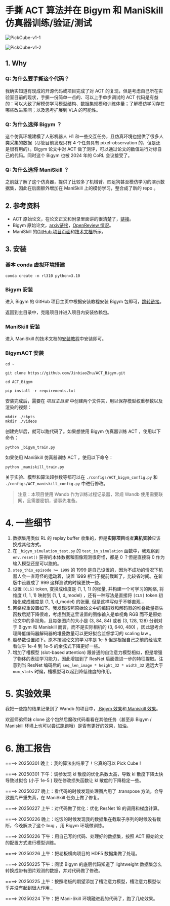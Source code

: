 # 手撕 ACT 算法并在 Bigym 和 ManiSkill 仿真器训练/验证/测试

![PickCube-v1-1](assets/8_1.gif)

![PickCube-v1-2](assets/14.gif)

## 1. Why

### Q: 为什么要手撕这个代码？

我确实知道有现成的开源代码或项目完成了对 ACT 的复现，但是考虑自己所在实验室目前的现状，手撕一份简单一点的、可以上手单步调试的 ACT 代码是有益的：可以大致了解模仿学习模型结构、数据集规模和训练体量；了解模仿学习存在哪些改进空间；以及思考扩展到 VLA 的可能性。

### Q: 为什么选择 Bigym ？

这个仿真环境建模了人形机器人 H1 和一些交互任务，且仿真环境也提供了很多人类采集的数据（尽管目前发现只有 4 个任务具有 pixel-observation 的，但是还是很有用的）。Bigym 论文中对 ACT 做了测评，可以通过论文的数值进行对标自己的代码。同时这个 Bigym 也被 2024 年的 CoRL 会议接受了。

### Q: 为什么选择 ManiSkill ？

之前就了解了这个仿真器，提供了比较多了机械臂、四足狗甚至模仿学习的演示数据集，因此在后面额外增加在 ManiSkill 上的模仿学习，整合成了新的 repo 。

## 2. 参考资料

 - ACT 原始论文，在论文正文和附录里面讲的很清楚了，[链接](https://arxiv.org/pdf/2304.13705#page=8.86)。
 - Bigym 原始论文，[arxiv链接](https://arxiv.org/abs/2407.07788)，[OpenReview 情况](https://openreview.net/forum?id=EM0wndCeoD)。
 - ManiSkill 的[GitHub 项目页面](https://github.com/haosulab/ManiSkill/tree/main)和[技术文档](https://maniskill.readthedocs.io/en/latest/user_guide/getting_started/quickstart.html)所示。

## 3. 安装

### 基本 conda 虚拟环境搭建

```commandline
conda create -n rl310 python=3.10
```

### Bigym 安装

进入 Bigym 的 GitHub 项目主页中根据安装教程安装 Bigym 包即可，[跳转链接](https://github.com/chernyadev/bigym)。

返回到主目录中，克隆项目并进入项目内安装依赖包。

### ManiSkill 安装

进入 ManiSkill 的技术文档的[安装教程](https://maniskill.readthedocs.io/en/latest/user_guide/getting_started/installation.html)中安装即可。

### BigymACT 安装

```commandline
cd ~
```
```commandline
git clone https://github.com/JinbiaoZhu/ACT_Bigym.git
```
```commandline
cd ACT_Bigym
```
```commandline
pip install -r requirements.txt
```
安装完成后，需要在 *项目主目录* 中创建两个文件夹，用以保存模型权重参数以及渲染的视频：
```commandline
mkdir ./ckpts
mkdir ./videos
```
创建完毕后，就可以跑代码了。如果想使用 Bigym 仿真器训练 ACT ，使用以下命令：

```commandline
python _bigym_train.py
```
如果使用 ManiSkill 仿真器训练 ACT ，使用以下命令：

```
python _maniskill_train.py
```

关于实验、模型和算法超参数等都可以在 ```./configs/ACT_bigym_config.py``` 和 ```./configs/ACT_maniskill_config.py``` 中进行修改。

> 注意：本项目使用 Wandb 作为训练过程记录器，常规 Wandb 使用需要联网，且需要密钥，请事先准备。

# 4. 一些细节

 1. 数据集用类似 RL 的 replay buffer 收集的，但是**实际项目**或者**真机实验**应该换成其他方式。
 2. 在 ```_bigym_simulation_test.py``` 的 ```test_in_simulation``` 函数中，我观察到 ```env.reset()``` 获得的本体数据和图像观测很奇怪，都是 0 ？但是直接将 0 作为输入模型还是可以跑的。
 3. ```step_this_episode >= 1999``` 的 1999 是自己设置的，因为不成功的情况下机器人会一直奇怪的运动着，设置 1999 相当于提前截断了，比较省时间。在新版中设置成了 999 这样测试的时候更快一些。
 4. 设置 ```[CLS]``` token, 变换成维度是 (1, 1, 1) 的张量, 并构建一个可学习的网络, 将维度 (1, 1, 1) 映射到 (1, 1, d_model) ，还有一种写法是直接将 ```[CLS]``` token 初始化成成维度是 (1, 1, d_model) 的张量, 但是这样写似乎不够直观...
 5. 网络权重设置如下。我发现按照原始论文中的编码器和解码器的堆叠数量损失函数后期下降很难，考虑到我这里设置的图像输入是单视角 RGB 而不是原始论文中的多视角，且每张图片的大小是 (3, 84, 84) 或者 (3, 128, 128) 分别对于 Bigym 和 Maniskill 而言，而不是实际相机的 (3, 640, 480) ，因此思考合理降低编码器解码器的堆叠数量可以更好拟合监督学习的 scaling law 。
 6. 超参数设置如下。原本按照论文的学习率是 1e-5 但是根据自己之前的经验来看似乎 1e-4 到 1e-5 的余弦式下降更好一些。
 7. 增加了槽模型 (slot-based attention) 跟普通的自注意力模型相似，但是增强了物体的表征学习能力，因此增加到了 ResNet 后面做进一步的特征提取。注意到当 ResNet 编码后的 ```seq_len_image * height_32 * width_32``` 远远大于 ```num_slots``` 时候，槽模型可以起到降低维度的作用。

# 5. 实验效果

我把一些跑的结果记录到了 Wandb 的项目中，[ Bigym 效果](https://api.wandb.ai/links/jbzhu1999/synai50l)和[ Maniskill 效果](https://wandb.ai/jbzhu1999/Maniskill-ACT-Implementation/overview)。

欢迎师弟师妹 clone 这个包然后魔改代码看看在其他任务（甚至非 Bigym / Maniskill 环境上也可以尝试跑跑哦）是否有更好的效果，加油。 

# 6. 施工报告

====> 20250301 晚上：我的算法出结果了！它真的可以 Pick Cube !

====> 20250301 下午：调参发现 kl 散度的优化系数太高，导致 kl 散度下降太快导致过拟合 (小于 1e-5 ) 现在修改损失函数让 kl 散度的下降稳定一些。

====> 20250227 晚上：看代码的时候发现处理图片用了 .transpose 方法，会导致图片严重失真，在 ManiSkill 任务上做了修复。

====> 20250227 上午：对代码做了优化：优化 ResNet 18 的调用和梯度计算。

====> 20250226 晚上：吃饭的时候发现我的数据集在截取子序列的时候没有截断，今晚解决了这个 bug ，用 Bigym 环境做训练。

====> 20250226 下午：用自己写的代码、处理好的数据集，按照 ACT 原始论文的配置方式进行模型训练。

====> 20250226 上午：把老板横向项目的 HDF5 数据集做了处理。

====> 20250225 下午：阅读 Bigym 的底层代码知道了 lightweight 数据集怎么转换成带有图片观测的数据，并对代码做了修改。

====> 20250225 上午：按照老板的期望添加了槽注意力模型，槽注意力模型似乎并没有起到很大作用...

====> 20250224 下午：把 Mani-Skill 环境融进我的代码了，跑了几轮效果。